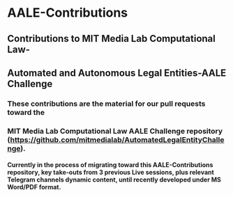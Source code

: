# AALE-Contributions

## Contributions to MIT Media Lab Computational Law- 

## Automated and Autonomous Legal Entities-AALE Challenge

### These contributions are the material for our pull requests toward the 

### MIT Media Lab Computational Law AALE Challenge repository (https://github.com/mitmedialab/AutomatedLegalEntityChallenge).

#### Currently in the process of migrating toward this AALE-Contributions repository, key take-outs from 3 previous Live sessions, plus relevant Telegram channels dynamic content, until recently developed under MS Word/PDF format. 
